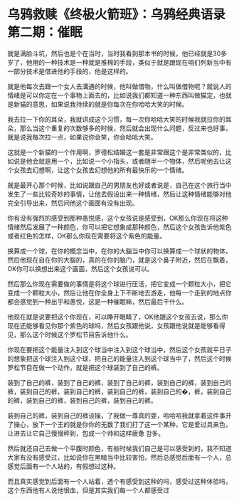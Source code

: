 # 乌鸦救赎《终极火箭班》：乌鸦经典语录 第二期：催眠

就是满脸斗坑，然后也是个在当时，当时我看到那本书的时候，他已经就是30多岁了，他用的一种技术是一种就是推棉的手段，类似于就是跟现在咱们列新当中有一部分技术是借进他的手段的，他是这样的。

就是他每次去跟一个女人去溝通的时候，他叫做借物，什么叫做借物呢？就说人的情绪是可以你定在一个事物上面去的，比如说我们都知道一种东西叫做猫定，也就是新猫的意思，如果说我持续的就是你每次在你哈哈大笑的时候。

我去拉一下你的耳朵，我就讲成这个习惯，每一次你哈哈大笑的时候我就拉你的耳朵，那么当这个重复的次数够多的时候，然后就会出现什么问题，反过来也好事，就是说我每次拉一点，如果说你会笑，你会哈哈大笑。

这就是一个新猫的一个作用啊，罗德松结婚这一套是非常跟这个是非常类似的，比如说是他会就是用一个，比如说一个小指头，或者随半一个物体，然后呢他去让这个女孩去幻想啊，让这个女孩去幻想他的所有最快乐的一个情绪。

就是最开心那个时候，比如说跟自己的男朋友也好或者说是，自己在这个旅行当中发生了一些比较奇妙的事情，让他去假设出来一种情绪，然后让这种情绪能够对他完全引导出来，然后问他这个画面有没有出现。

你有没有强烈的感受到那种愚悦感，这个女孩说是感受到，OK那么你现在将这种情绪然后发展了一种颜色，你可以把它想象成那种颜色，然后这个女孩告诉他紫色或者红色的怎样，OK那么你现在需要将这个紫色的能量。

换算成一个球，在你的概念当中，在你的大腦当中你可以换算成一个球状的物体，然后他现在自在你的大腦的，真的在你的脑门，就是这个鼻子附近，然后在飘着，OK你可以换想出来这个画面，然后这个女孩说可以。

然后那么你现在需要做的事情是将这个球进行压活，把它变成一个颗粒大小，把它变成一个颗粒大小，然后让他在你全身上下不断地去游走，他每一个走到的地点你都会感觉到一种出乎和愚悦，这是一种催眠嘛，然后最后干什么。

他现在就是说要把这个你现在，可以睁开眼睛了，OK他跟这个女孩去说，那么你现在还能够看见你那个紫色的球吗，然后女孩跟他说，女孩跟他说就是能够看得见，那么这个时候这个罗松节目告诉他什么。

你现在要把这个能量注入到这个球当中注入到这个球当中，然后这个女孩就平日子的想象把这个球注入到这个球，把自己的能量注入到这个球当中了，然后这个时候罗松节目在做一个动作，就是把这个球装到了自己的裤。

装到了自己的裤，装到了自己的裤，装到了自己的裤，装到自己的裤，装到自己的裤，装到自己的裤，装到自己的裤，装到自己的裤，装到自己的�，裤，装到自己的裤，装到自己的裤，装到自己的裤，装到自己的裤。

装到自己的裤，装到自己的裤谈操，了我做一尊真的耍，哈哈哈我就拿着这件事开了操心，放下一个王的就是你你的无数了我们打了这一个某种，它是爱过具来色，让进去让它自己慢慢秤到，包成一个帅和这样疲惫 참多。

然后就还自己去做一个平腹时颜色，有些时候我们自己是可以感受到的，我不知道大家有没有感受过，比如说你在黑暗当中比较害怕，然后总感觉后面有一个人，总感觉后面有一个人站的，有假想过这种。

而且真实感觉到后面有一个人站着，透个有感受到这种的吗，感受过这种体验吗，这个东西他有人说他很血，但是其实我们每一个人都感受过